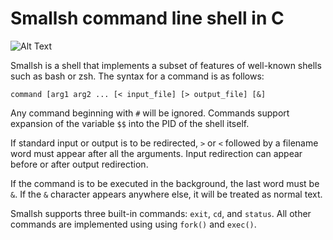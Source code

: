 # Smallsh command line shell in C

![Alt Text](https://media3.giphy.com/media/RsCPECqlREScUVFMvJ/giphy.gif)

Smallsh is a shell that implements a subset of features of well-known shells such as bash or zsh. The syntax for a command is as follows:
```
command [arg1 arg2 ... [< input_file] [> output_file] [&]
```
Any command beginning with ```#``` will be ignored. Commands support expansion of the variable ```$$``` into the PID of the shell itself.

If standard input or output is to be redirected, ```>``` or ```<``` followed by a filename word must appear after all the arguments. Input redirection can appear before or after output redirection.

If the command is to be executed in the background, the last word must be ```&```. If the ```&``` character appears anywhere else, it will be treated as normal text.

Smallsh supports three built-in commands: ```exit```, ```cd```, and ```status```. All other commands are implemented using using ```fork()``` and ```exec()```.
